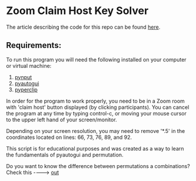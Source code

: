 # Zoom Claim Host Key Solver

The article describing the code for this repo can be found [here](https://medium.com/analytics-vidhya/cracking-the-zoom-host-code-159b8a50c037 "Medium.com article.").

## Requirements:
To run this program you will need the following installed on your computer or virtual machine:

1. [pynput](https://pypi.org/project/pynput/)
2. [pyautogui](https://pyautogui.readthedocs.io/en/latest/)
3. [pyperclip](https://pypi.org/project/pyperclip/)

In order for the program to work properly, you need to be in a Zoom room with 'claim host' button displayed (by clicking participants). You can cancel the program at any time by typing control-c, or moving your mouse cursor to the upper left hand of your screen/monitor.

Depending on your screen resolution, you may need to remove '*.5' in the coordinates located on lines: 66, 73, 76, 89, and 92.

This script is for educational purposes and was created as a way to learn the fundamentals of pyautogui and
permutation.


Do you want to know the difference between permutations a combinations? Check this ---->
[out](https://www.thoughtco.com/combinations-vs-permutations-3126548)
